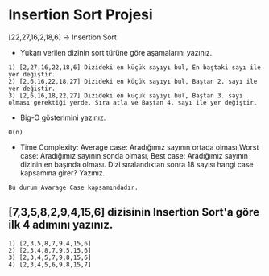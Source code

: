 # Insertion Sort Projesi
[22,27,16,2,18,6] -> Insertion Sort

- Yukarı verilen dizinin sort türüne göre aşamalarını yazınız.
```
1) [2,27,16,22,18,6] Dizideki en küçük sayıyı bul, En baştaki sayı ile yer değiştir.
2) [2,6,16,22,18,27] Dizideki en küçük sayıyı bul, Baştan 2. sayı ile yer değiştir.
3) [2,6,16,18,22,27] Dizideki en küçük sayıyı bul, Baştan 3. sayı olması gerektiği yerde. Sıra atla ve Baştan 4. sayı ile yer değiştir.

```
- Big-O gösterimini yazınız.
```
O(n)
```
- Time Complexity: Average case: Aradığımız sayının ortada olması,Worst case: Aradığımız sayının sonda olması, Best case: Aradığımız sayının dizinin en başında olması.
Dizi sıralandıktan sonra 18 sayısı hangi case kapsamına girer? Yazınız.
```
Bu durum Avarage Case kapsamındadır.
```

## [7,3,5,8,2,9,4,15,6] dizisinin Insertion Sort'a göre ilk 4 adımını yazınız.
```
1) [2,3,5,8,7,9,4,15,6]
2) [2,3,4,8,7,9,5,15,6]
3) [2,3,4,5,7,9,8,15,6]
4) [2,3,4,5,6,9,8,15,7]
```

